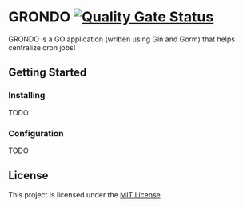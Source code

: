 # GRONDO [![Quality Gate Status](https://sonarcloud.io/api/project_badges/measure?project=mateoops_grondo&metric=alert_status)](https://sonarcloud.io/summary/new_code?id=mateoops_grondo)

GRONDO is a GO application (written using Gin and Gorm) that helps centralize cron jobs!

## Getting Started

### Installing

TODO

### Configuration

TODO

## License

This project is licensed under the [MIT License](LICENSE.md)